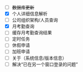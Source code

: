 ﻿- [ ] ~~数据库更新~~
- [x] 个人详细信息解析
- [ ] 公司组织架构/人员查询
- [x] 月考勤查询
- [ ] 缓存月考勤查询结果
- [ ] 定时任务
- [ ] 休假申请
- [ ] 加班申请
- [ ] 关于（系统信息/版本信息）
- [ ] 解决“已在另一个窗口登录的问题”